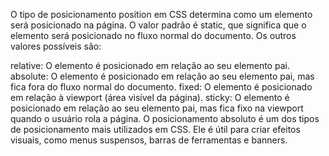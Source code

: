 
O tipo de posicionamento position em CSS determina como um elemento será posicionado na página. O valor padrão é static, que significa que o elemento será posicionado no fluxo normal do documento. Os outros valores possíveis são:

relative: O elemento é posicionado em relação ao seu elemento pai.
absolute: O elemento é posicionado em relação ao seu elemento pai, mas fica fora do fluxo normal do documento.
fixed: O elemento é posicionado em relação à viewport (área visível da página).
sticky: O elemento é posicionado em relação ao seu elemento pai, mas fica fixo na viewport quando o usuário rola a página.
O posicionamento absoluto é um dos tipos de posicionamento mais utilizados em CSS. Ele é útil para criar efeitos visuais, como menus suspensos, barras de ferramentas e banners.
